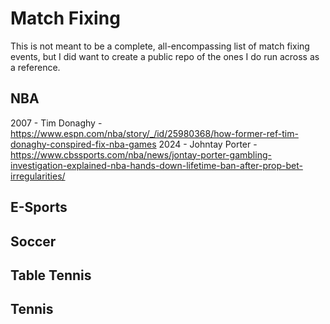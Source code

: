 # Match Fixing

This is not meant to be a complete, all-encompassing list of match fixing events, but I did want to create a public repo of the ones I do run across as a reference. 

## NBA

2007 - Tim Donaghy - https://www.espn.com/nba/story/_/id/25980368/how-former-ref-tim-donaghy-conspired-fix-nba-games
2024 - Johntay Porter - https://www.cbssports.com/nba/news/jontay-porter-gambling-investigation-explained-nba-hands-down-lifetime-ban-after-prop-bet-irregularities/

## E-Sports

## Soccer

## Table Tennis

## Tennis
